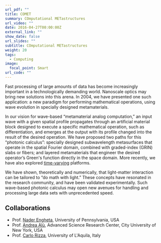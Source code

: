 ```yaml
---
url_pdf: ""
title: COMET
summary: COmputational METastructures
url_video: ""
date: 2016-04-27T00:00:00Z
external_link: ""
show_date: false
url_slides: ""
subtitle: COmputational METastructures
weight: 20
tags:
  - Computing
image:
  focal_point: Smart
url_code: ""
---
```


Fast processing of large amounts of data has become increasingly important in a technologically demanding world. Nanoscale optics may bring new solutions into this arena. In 2004, we have presented one such application: a new paradigm for performing mathematical operations, using wave evolution in specially designed metamaterials.

In our vision for wave-based “metamaterial analog computation,” an input wave with a given spatial profile propagates through an artificial material block designed to execute a specific mathematical operation, such as differentiation, and emerges at the output with its profile changed into the result of the desired operation. We have proposed two paths for this “photonic calculus”: specially designed subwavelength metasurfaces that operate in the spatial Fourier domain, combined with graded-index (GRIN) slabs or fibers; and layered metamaterials that engineer the desired operator’s Green's function directly in the space domain. More recently, we have also explored [time-varying](/project/tame) platforms.

We have shown, theoretically and numerically, that light-matter interaction can be tailored to “do math with light.” These concepts have resonated in the research community, and have been validated experimentally. Such wave-based photonic calculus may open new avenues for handling and processing large data sets with unprecedented speed.

## Collaborations
- Prof. [Nader Engheta], University of Pennsylvania, USA
- Prof. [Andrea Alù], Advanced Science Research Center, City University of New York, USA
- Prof. [Carlo Rizza], University of L'Aquila, Italy

[Andrea Alù]:http://www.alulab.org
[Nader Engheta]:https://www.seas.upenn.edu/~engheta/index.htm
[Carlo Rizza]:https://sites.google.com/site/rizzacarlo81/
